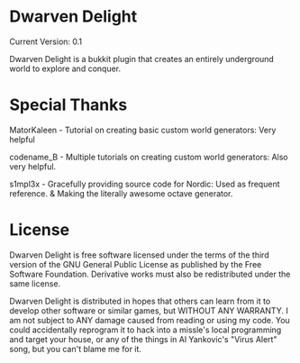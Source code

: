 Dwarven Delight
======
Current Version: 0.1

Dwarven Delight is a bukkit plugin that creates an entirely underground world to explore and conquer.

Special Thanks
======

MatorKaleen - Tutorial on creating basic custom world generators: Very helpful

codename_B - Multiple tutorials on creating custom world generators: Also very helpful.

s1mpl3x - Gracefully providing source code for Nordic: Used as frequent reference. & Making the literally awesome octave generator.

License
======

Dwarven Delight is free software licensed under the terms of the third version of the GNU General Public License as published by the Free Software Foundation. Derivative works must also be redistributed under the same license.

Dwarven Delight is distributed in hopes that others can learn from it to develop other software or similar games, but WITHOUT ANY WARRANTY. I am not subject to ANY damage caused from reading or using my code. You could accidentally reprogram it to hack into a missle's local programming and target your house, or any of the things in Al Yankovic's "Virus Alert" song, but you can't blame me for it.